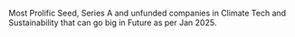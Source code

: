 Most Prolific Seed, Series A and unfunded companies in Climate Tech and Sustainability that can go big in Future as per Jan 2025.
